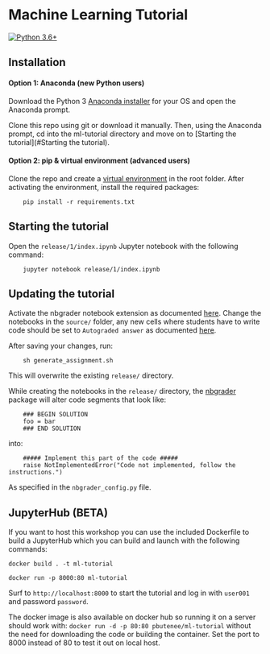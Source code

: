 # Machine Learning Tutorial
[![Python 3.6+](https://img.shields.io/badge/python-3.6+-blue.svg)](https://www.python.org/downloads/release/python-360/)

## Installation

#### Option 1: Anaconda (new Python users)

Download the Python 3 [Anaconda installer](https://www.anaconda.com/distribution/#download-section) for your OS and open the Anaconda prompt.

Clone this repo using git or download it manually. Then, using the Anaconda prompt, cd into the ml-tutorial directory and move on to [Starting the tutorial](#Starting the tutorial).
 

        
#### Option 2: pip & virtual environment (advanced users)

Clone the repo and create a [virtual environment](https://docs.python.org/3/library/venv.html) in the root folder. After activating the environment, install the required packages:

        pip install -r requirements.txt

## Starting the tutorial

Open the `release/1/index.ipynb` Jupyter notebook with the following command:

        jupyter notebook release/1/index.ipynb

## Updating the tutorial

Activate the nbgrader notebook extension as documented [here](https://nbgrader.readthedocs.io/en/stable/user_guide/installation.html#installing-and-activating-extensions).
Change the notebooks in the `source/` folder, any new cells where students have to write code should be set to `Autograded answer` as documented [here](https://nbgrader.readthedocs.io/en/stable/user_guide/creating_and_grading_assignments.html#autograded-answer-cells).

After saving your changes, run:

        sh generate_assignment.sh

This will overwrite the existing `release/` directory.

While creating the notebooks in the `release/` directory, the [nbgrader](https://nbgrader.readthedocs.io/en/stable/) package will alter code segments that look like:

        ### BEGIN SOLUTION
        foo = bar
        ### END SOLUTION
        
into:

        ##### Implement this part of the code #####
        raise NotImplementedError("Code not implemented, follow the instructions.")
        
As specified in the `nbgrader_config.py` file.

## JupyterHub (BETA)

If you want to host this workshop you can use the included Dockerfile to build a JupyterHub which you can build and launch with the following commands:

```docker build . -t ml-tutorial```

```docker run -p 8000:80 ml-tutorial```

Surf to `http://localhost:8000` to start the tutorial and log in with `user001` and password `password`.

The docker image is also available on docker hub so running it on a server should work with:
```docker run -d -p 80:80 pbutenee/ml-tutorial```
without the need for downloading the code or building the container. Set the port to 8000 instead of 80 to test it out on local host.

